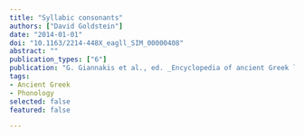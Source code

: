 ```yaml
---
title: "Syllabic consonants"
authors: ["David Goldstein"]
date: "2014-01-01"
doi: "10.1163/2214-448X_eagll_SIM_00000408"
abstract: ""
publication_types: ["6"]
publication: "G. Giannakis et al., ed. _Encyclopedia of ancient Greek language and linguistics_, vol. 3: 344–346. Leiden: Brill."
tags:
- Ancient Greek
- Phonology
selected: false
featured: false

---
```

